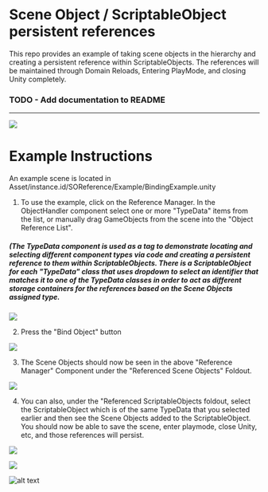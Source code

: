# Scene Object / ScriptableObject persistent references
This repo provides an example of taking scene objects in the hierarchy and creating a persistent reference within ScriptableObjects. The references will be maintained through Domain Reloads, Entering PlayMode, and closing Unity completely.

### TODO - Add documentation to README  
---
![](https://i.imgur.com/W0nlLqr.png)

# Example Instructions 
An example scene is located in Asset/instance.id/SOReference/Example/BindingExample.unity

1. To use the example, click on the Reference Manager. In the ObjectHandler component select one or more "TypeData" items from the list, or manually drag GameObjects from the scene into the "Object Reference List".
##### (The TypeData component is used as a tag to demonstrate locating and selecting different component types via code and creating a persistent reference to them within ScriptableObjects. There is a ScriptableObject for each "TypeData" class that uses dropdown to select an identifier that matches it to one of the TypeData classes in order to act as different storage containers for the references based on the Scene Objects assigned type.  
![](https://i.imgur.com/0RTvSKW.png)

2. Press the "Bind Object" button  

![](https://i.imgur.com/JZc5Rpb.png)

3. The Scene Objects should now be seen in the above "Reference Manager" Component under the "Referenced Scene Objects" Foldout.  

![](https://i.imgur.com/BVI8fGy.png)



4. You can also, under the  "Referenced ScriptableObjects foldout, select the ScriptableObject which is of the same TypeData that you selected earlier and then see the Scene Objects added to the ScriptableObject. You should now be able to save the scene, enter playmode, close Unity, etc, and those references will persist. 

![](https://i.imgur.com/ufFVi2G.png)  

![](https://i.imgur.com/p1fp7t0.png)



![alt text](https://i.imgur.com/cg5ow2M.png "instance.id")

